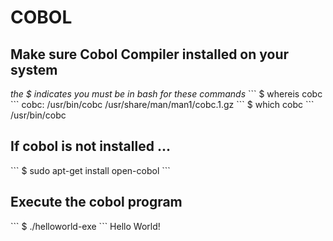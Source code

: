# COBOL

<h2>Make sure Cobol Compiler installed on your system</h2>
<i>the $ indicates you must be in bash for these commands</i>
```
$ whereis cobc
```
cobc: /usr/bin/cobc /usr/share/man/man1/cobc.1.gz
```
$ which cobc
```
/usr/bin/cobc

<h2>If cobol is not installed ...</h2>
```
$ sudo apt-get install open-cobol
```

<h2>Execute the cobol program</h2>
```
$ ./helloworld-exe
```
Hello World!


